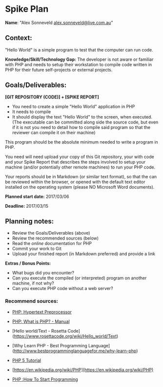 Spike Plan
==============

**Name**: "Alex Sonneveld <alex.sonneveld@live.com.au>"

## Context:
"Hello World" is a simple program to test that the computer can run code.

**Knowledge/Skill/Technology Gap:**
The developer is not aware or familiar with PHP and needs to setup their
workstation to compile code written in PHP for their future self-projects or
external projects.

## Goals/Deliverables:
**[GIT REPOSITORY (CODE)] + [SPIKE REPORT]**

- You need to create a simple "Hello World" application in PHP
- It needs to compile
- It should display the text "Hello World" to the screen, when executed.
  (The executable can be committed along side the source code, but even if it is
  not you need to detail how to compile said program so that the reviewer can
  compile it on their machine)

This program should be the absolute minimum needed to write a program in PHP.

You need will need upload your copy of this Git repository, your with code and
your Spike Report that describes the steps involved to setup your machine
(and/or potentially other remote machines) to run your PHP code.

Your reports should be in Markdown (or similar text format), so that the can be
reviewed within the browser, or opened with the default text editor installed on
the operating system (please NO Microsoft Word documents).

**Planned start date:**  2017/03/06

**Deadline:**  2017/03/15

## Planning notes:
- Review the Goals/Deliverables (above)
- Review the recommended sources (below)
- Read the _online_ documentation for PHP
- Commit your work to Git
- Upload your finished report (in Markdown preferred) and provide a link

**Extras / Bonus Points:**

- What bugs did you encounter?
- Can you execute the compiled (or interpreted) program on another machine, if
  not why?
- Can you execute PHP code without a web server?

### Recommend sources:
- [PHP: Hypertext Preprocessor](http://php.net/)

- [PHP: What is PHP? - Manual](http://php.net/manual/en/intro-whatis.php)

- [Hello world/Text - Rosetta Code]
  (https://www.rosettacode.org/wiki/Hello_world/Text)

- [Why Learn PHP - Best Programming Language]
  (http://www.bestprogramminglanguagefor.me/why-learn-php)

- [PHP 5 Tutorial](https://www.w3schools.com/php/)

- [https://en.wikipedia.org/wiki/PHP](https://en.wikipedia.org/wiki/PHP)

- [PHP :How To Start Programming](http://howtostartprogramming.com/PHP/)

